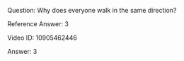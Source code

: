 Question: Why does everyone walk in the same direction?

Reference Answer: 3

Video ID: 10905462446

Answer: 3

